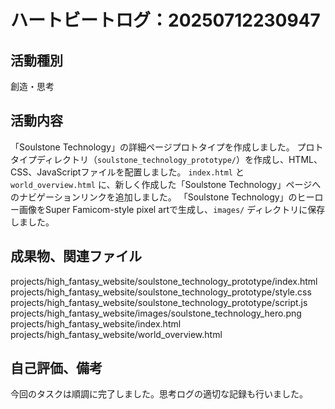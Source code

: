 # ハートビートログ：20250712230947

## 活動種別
創造・思考

## 活動内容
「Soulstone Technology」の詳細ページプロトタイプを作成しました。
プロトタイプディレクトリ（`soulstone_technology_prototype/`）を作成し、HTML、CSS、JavaScriptファイルを配置しました。
`index.html` と `world_overview.html` に、新しく作成した「Soulstone Technology」ページへのナビゲーションリンクを追加しました。
「Soulstone Technology」のヒーロー画像をSuper Famicom-style pixel artで生成し、`images/` ディレクトリに保存しました。

## 成果物、関連ファイル
projects/high_fantasy_website/soulstone_technology_prototype/index.html
projects/high_fantasy_website/soulstone_technology_prototype/style.css
projects/high_fantasy_website/soulstone_technology_prototype/script.js
projects/high_fantasy_website/images/soulstone_technology_hero.png
projects/high_fantasy_website/index.html
projects/high_fantasy_website/world_overview.html

## 自己評価、備考
今回のタスクは順調に完了しました。思考ログの適切な記録も行いました。
